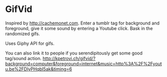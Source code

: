 GifVid
======

Inspired by http://cachemonet.com. Enter a tumblr tag for background and foreground, give it some sound by entering a Youtube click. Bask in the randomized gifs.

Uses Giphy API for gifs.

You can also link it to people if you serendipitously get some good tag/sound action. http://kpetrovi.ch/gifvid/?background=computer&foreground=internet&music=http%3A%2F%2Fyoutu.be%2FDlyPHqbI5ak&timing=6
